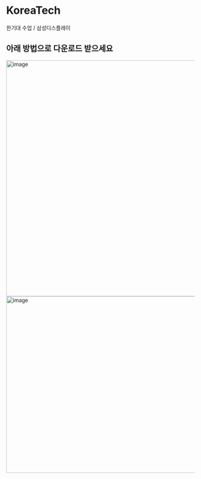 # KoreaTech
한기대 수업 / 삼성디스플레이


## 아래 방법으로 다운로드 받으세요

<img width="996" height="629" alt="image" src="https://github.com/user-attachments/assets/f4982c63-37df-4e77-b46d-d66ecfb042a0" />

<img width="983" height="471" alt="image" src="https://github.com/user-attachments/assets/ec9eed68-910d-4956-ba97-b731f0ab0ad2" />
